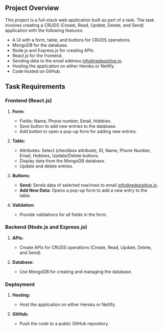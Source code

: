 ## Project Overview

This project is a full-stack web application built as part of a task. The task involves creating a CRUDS (Create, Read, Update, Delete, and Send) application with the following features:

- A UI with a form, table, and buttons for CRUDS operations.
- MongoDB for the database.
- Node.js and Express.js for creating APIs.
- React.js for the frontend.
- Sending data to the email address info@redpositive.in.
- Hosting the application on either Heroku or Netlify.
- Code hosted on GitHub.

## Task Requirements

### Frontend (React.js)

1. **Form:**
   - Fields: Name, Phone number, Email, Hobbies.
   - Save button to add new entries to the database.
   - Add button to open a pop-up form for adding new entries.

2. **Table:**
   - Attributes: Select (checkbox attribute), ID, Name, Phone Number, Email, Hobbies, Update/Delete buttons.
   - Display data from the MongoDB database.
   - Update and delete entries.

3. **Buttons:**
   - **Send:** Sends data of selected row/rows to email info@redpositive.in.
   - **Add New Data:** Opens a pop-up form to add a new entry to the table.

4. **Validation:**
   - Provide validations for all fields in the form.

### Backend (Node.js and Express.js)

1. **APIs:**
   - Create APIs for CRUDS operations (Create, Read, Update, Delete, and Send).

2. **Database:**
   - Use MongoDB for creating and managing the database.

### Deployment

1. **Hosting:**
   - Host the application on either Heroku or Netlify.

2. **GitHub:**
   - Push the code to a public GitHub repository.
